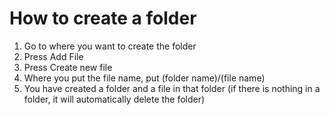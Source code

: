 # How to create a folder

1. Go to where you want to create the folder
2. Press Add File
3. Press Create new file
4. Where you put the file name, put (folder name)/(file name)
5. You have created a folder and a file in that folder (if there is nothing in a folder, it will automatically delete the folder)
